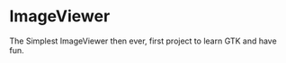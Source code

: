 ImageViewer
===========

The Simplest ImageViewer then ever, first project to learn GTK and have fun.
